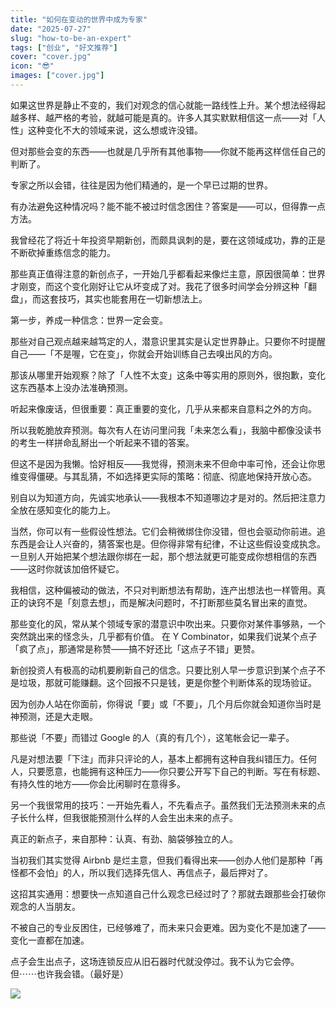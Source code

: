 ```yaml
---
title: "如何在变动的世界中成为专家"
date: "2025-07-27"
slug: "how-to-be-an-expert"
tags: ["创业", "好文推荐"]
cover: "cover.jpg"
icon: "😎"
images: ["cover.jpg"]
---
```

如果这世界是静止不变的，我们对观念的信心就能一路线性上升。某个想法经得起越多样、越严格的考验，就越可能是真的。许多人其实默默相信这一点——对「人性」这种变化不大的领域来说，这么想或许没错。



但对那些会变的东西——也就是几乎所有其他事物——你就不能再这样信任自己的判断了。



专家之所以会错，往往是因为他们精通的，是一个早已过期的世界。



有办法避免这种情况吗？能不能不被过时信念困住？答案是——可以，但得靠一点方法。



我曾经花了将近十年投资早期新创，而颇具讽刺的是，要在这领域成功，靠的正是不断砍掉重练信念的能力。



那些真正值得注意的新创点子，一开始几乎都看起来像烂主意，原因很简单：世界才刚变，而这个变化刚好让它从坏变成了对。我花了很多时间学会分辨这种「翻盘」，而这套技巧，其实也能套用在一切新想法上。



第一步，养成一种信念：世界一定会变。



那些对自己观点越来越笃定的人，潜意识里其实是认定世界静止。只要你不时提醒自己——「不是喔，它在变」，你就会开始训练自己去嗅出风的方向。



那该从哪里开始观察？除了「人性不太变」这条中等实用的原则外，很抱歉，变化这东西基本上没办法准确预测。



听起来像废话，但很重要：真正重要的变化，几乎从来都来自意料之外的方向。



所以我乾脆放弃预测。每次有人在访问里问我「未来怎么看」，我脑中都像没读书的考生一样拼命乱掰出一个听起来不错的答案。



但这不是因为我懒。恰好相反——我觉得，预测未来不但命中率可怜，还会让你思维变得僵硬。与其乱猜，不如选择更实际的策略：彻底、彻底地保持开放心态。



别自以为知道方向，先诚实地承认——我根本不知道哪边才是对的。然后把注意力全放在感知变化的能力上。



当然，你可以有一些假设性想法。它们会稍微绑住你没错，但也会驱动你前进。追东西是会让人兴奋的，猜答案也是。但你得非常有纪律，不让这些假设变成执念。
一旦别人开始把某个想法跟你绑在一起，那个想法就更可能变成你想相信的东西——这时你就该加倍怀疑它。



我相信，这种偏被动的做法，不只对判断想法有帮助，连产出想法也一样管用。真正的诀窍不是「刻意去想」，而是解决问题时，不打断那些莫名冒出来的直觉。



那些变化的风，常从某个领域专家的潜意识中吹出来。只要你对某件事够熟，一个突然跳出来的怪念头，几乎都有价值。
在 Y Combinator，如果我们说某个点子「疯了点」，那通常是称赞——搞不好还比「这点子不错」更赞。



新创投资人有极高的动机要刷新自己的信念。只要比别人早一步意识到某个点子不是垃圾，那就可能赚翻。这个回报不只是钱，更是你整个判断体系的现场验证。



因为创办人站在你面前，你得说「要」或「不要」，几个月后你就会知道你当时是神预测，还是大走眼。



那些说「不要」而错过 Google 的人（真的有几个），这笔帐会记一辈子。



凡是对想法要「下注」而非只评论的人，基本上都拥有这种自我纠错压力。任何人，只要愿意，也能拥有这种压力——你只要公开写下自己的判断。写在有标题、有持久性的地方——你会比闲聊时在意得多。



另一个我很常用的技巧：一开始先看人，不先看点子。虽然我们无法预测未来的点子长什么样，但我很能预测什么样的人会生出未来的点子。



真正的新点子，来自那种：认真、有劲、脑袋够独立的人。



当初我们其实觉得 Airbnb 是烂主意，但我们看得出来——创办人他们是那种「再怪都不会怕」的人，所以我们选择先信人、再信点子，最后押对了。



这招其实通用：想要快一点知道自己什么观念已经过时了？那就去跟那些会打破你观念的人当朋友。



不被自己的专业反困住，已经够难了，而未来只会更难。因为变化不是加速了——变化一直都在加速。



点子会生出点子，这场连锁反应从旧石器时代就没停过。我不认为它会停。
但⋯⋯也许我会错。（最好是）




![](https://prod-files-secure.s3.us-west-2.amazonaws.com/112d0858-5090-4d34-a606-b75eb8d65fd2/46476355-9cf3-4e99-9b7a-3531bc426380/1000202064.png?X-Amz-Algorithm=AWS4-HMAC-SHA256&X-Amz-Content-Sha256=UNSIGNED-PAYLOAD&X-Amz-Credential=ASIAZI2LB466UMTZ5SKC%2F20251003%2Fus-west-2%2Fs3%2Faws4_request&X-Amz-Date=20251003T081718Z&X-Amz-Expires=3600&X-Amz-Security-Token=IQoJb3JpZ2luX2VjEKX%2F%2F%2F%2F%2F%2F%2F%2F%2F%2FwEaCXVzLXdlc3QtMiJHMEUCIQDPsjkxfckJAMQCYDJGRJ8%2BXYmbL83GIc5%2FeLP%2BffbhrwIgFDbenmT4eUHz38mseokVFqTTxqqJCjP66VblpdgGpyQq%2FwMIPhAAGgw2Mzc0MjMxODM4MDUiDELze8FqOoBIqmaO5SrcA2QK7qV1W5OvYtF9J4i1ykGU1VeFY2%2BtcKJP0U9FMlb0taIZ1oHEgAakGD3cJf09qj1v7urmPc5lmY6xCHh0bi0LrobKkHzGpSSHckk26%2BxPfckYo65l7JduqMADtUxYMzM58GQ%2BymXvim1JZrtYpoWV0s4TfLN4deraE1VSt%2F0NszHWxLUw84b%2FC8fqChTwe7KZwE1gCPMheKBpY9z5aMeiRI4aHN9s0Z%2BofXrxXGql6k9CYDppYGt1pheeBcr85ZaqA9TtsJW3fKt%2B4ZFEnFViUjNaeC2Es5cUe%2FzcLoTFI94In8tq6DBbREgvuEt9hb4TNOKwwkecEwaWDK9PfuZr9lfT707M6kxWrbNu3I0xIsm2gaFniyiG%2BJmXUlhCCFxBl1K2WRONvOAFBDXjWZWn0HmztH%2B6q1iZRyGu5PUZTh81QeChexAx97%2FG757UZOV1EsTE6rStpn3iOLcke8hYVEc3gP4KWhJhAu2IpPdfLSTEWuHaNyR84AXAoMPl%2BwLI1h%2BwSuLAQ%2BdBwSNBdRNWW0iSuPZZ%2BkV8UyepZ4CqColCbECmXX459JKLrZQIdvOkFdu%2BrVE9PzbfS1zCUPt9yUjB8xhXMp%2FbXXWIxserV6ABFDOigRb4Ws%2BlMNis%2FcYGOqUBqOYBFSSb%2BwtkagZhE%2F1lOcKA1%2B12O1WPuZRx0Ob%2FofnoePL56mYVAS2irVNyV1Ua2IOZnbaWbwA4cbQGjeB3k8sEJE9EEIVwB5vEg0wd47uaPOOpWeg9tKRwnsdqP12YKITZ7uHyIB1kijuOmW3irpYofxw6u7dRAa4s1ywGOr%2BwrG0m7SzpphJLD%2F8gLHf0lmHQH8IF8DFTeLuRswzX6tQ4cWyj&X-Amz-Signature=ff63fd61d87cf4593ea862a32ec28d8804c39964dfc5c6477184c4ed6779cebe&X-Amz-SignedHeaders=host&x-amz-checksum-mode=ENABLED&x-id=GetObject)

